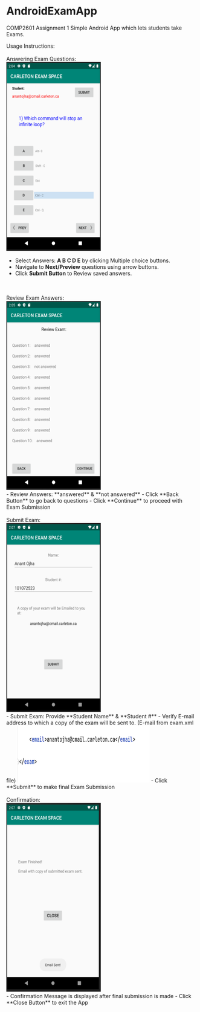 # AndroidExamApp

COMP2601 Assignment 1
Simple Android App which lets students take Exams. 


Usage Instructions:
<br>
<br>
Answering Exam Questions:
<br>
<img src="Images/1_Questions.png" width="250" height="500">
<br>
- Select Answers:  **A  B  C  D  E**  by clicking Multiple choice buttons.
- Navigate to **Next/Preview** questions using arrow buttons.
- Click **Submit Button** to Review saved answers.
<br>




<br>
Review Exam Answers:
<br>
<img src="Images/2_Review.png" width="250" height="500">
<br>
- Review Answers: **answered** & **not answered** 
- Click **Back Button** to go back to questions
- Click **Continue** to proceed with Exam Submission 
<br>


<br>
Submit Exam:
<br>
<img src="Images/3_Submission.png" width="250" height="500">
<br>
- Submit Exam: Provide **Student Name** & **Student #** 
- Verify E-mail address to which a copy of the exam will be sent to. (E-mail from exam.xml file) 
<img src="Images/Email_To.png" width="350" height="150">
- Click **Submit** to make final Exam Submission 
<br>

<br>
Confirmation:
<br>
<img src="Images/4_Confirmation.png" width="250" height="500">
<br>
- Confirmation Message is displayed after final submission is made 
- Click **Close Button** to exit the App
<br>
